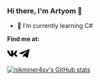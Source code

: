 ### Hi there, I'm Artyom 👋

- 🌱 I’m currently learning C#

**Find me at:**

[![vk](https://github.com/alowu/alowu/blob/main/icons/vk.png)](https://vk.com/kwesa)
[![telegram](https://github.com/alowu/alowu/blob/main/icons/telegram.png)](https://t.me/deddrugs)

<a href="https://github.com/PyFaNNy"><img src="https://github-readme-stats.vercel.app/api?username=PyFaNNy&show_icons=true&hide=&count_private=true&title_color=0891b2&text_color=ffffff&icon_color=0891b2&bg_color=1c1917&hide_border=true&show_icons=true" alt="nikminer4sv's GitHub stats" /></a>

